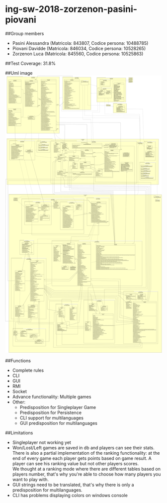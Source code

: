 # ing-sw-2018-zorzenon-pasini-piovani

##Group members
* Pasini Alessandra (Matricola: 843807, Codice persona: 10488785) 
* Piovani Davidde (Matricola: 846034, Codice persona: 10528265) 
* Zorzenon Luca (Matricola: 845560, Codice persona: 10525863)

##Test Coverage: 31.8%

##Uml image
![Uml image](uml-pasini-piovani-zorzenon.png "Uml diviso per Client, Shared e Server")

##Functions
* Complete rules
* CLI
* GUI
* RMI
* Socket
* Advance functionality: Multiple games
* Other:
    * Predisposition for Singleplayer Game
    * Predisposition for Persistence
    * CLI support for multilanguages
    * GUI predisposition for multilanguages

##Limitations
* Singleplayer not working yet
* Won/Lost/Left games are saved in db and players can see their stats. There is also a partial implementation of the ranking functionality: at the end of every game each player gets points based on game result. A player can see his ranking value but not other players scores. <br>
We thought at a ranking mode where there are different tables based on players number, that's why you're able to choose how many players you want to play with.
* GUI strings need to be translated, that's why there is only a predisposition for multilanguages.
* CLI has problems displaying colors on windows console
